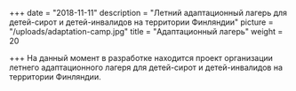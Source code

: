 +++
date = "2018-11-11"
description = "Летний адаптационный  лагерь для детей-сирот и детей-инвалидов на территории Финляндии"
picture = "/uploads/adaptation-camp.jpg"
title = "Адаптационный лагерь"
weight = 20

+++
На данный момент в разработке находится проект организации летнего адаптационного  лагеря для детей-сирот и детей-инвалидов на территории Финляндии.